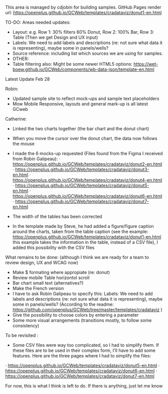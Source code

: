This area is managed by cdjobin for building samples.
GitHub Pages render url: https://openplus.github.io/GCWeb/templates/cradataviz/donut1-en.html

TO-DO: Areas needed updates:
- Layout: e.g. Row 1: 30% filters 60% Donut, Row 2: 100% Bar, Row 3: Table (Then we get Design and UX input)
- Labels: We need to add labels and descriptions (re: not sure what data it is representing), maybe some in panels/wells?
- Source reference: including list which sources we are using for samples.
- OTHER:
 - Table filtering also: Might be some newer HTML5 options: https://wet-boew.github.io/GCWeb/components/wb-data-json/template-en.html


Latest Update Feb 28

Robin: 
- Updated sample site to reflect mock-ups and sample text placeholders
- Mow Mobile Responsive, layouts and general mark-up is all latest GCweb

Catherine:
- Linked the two charts together (the bar chart and the donut chart)
- When you move the cursor over the donut chart, the data now follows the mouse
- I made the 6 mocks-up requested (Files found from the Figma I received from Robin Galipeau):
· https://openplus.github.io/GCWeb/templates/cradataviz/donut2-en.html  
· https://openplus.github.io/GCWeb/templates/cradataviz/donut3-en.html
· https://openplus.github.io/GCWeb/templates/cradataviz/donut4-en.html
· https://openplus.github.io/GCWeb/templates/cradataviz/donut5-en.html
· https://openplus.github.io/GCWeb/templates/cradataviz/donut6-en.html
· https://openplus.github.io/GCWeb/templates/cradataviz/donut7-en.html

- The width of the tables has been corrected
- In the template made by Steve, he had added a figure/figure caption around the charts, taken from the table caption (see the example: https://openplus.github.io/GCWeb/templates/cradataviz/donut1-en.html  this example takes the information in the table, instead of a CSV file), I added this possibility with the CSV files


What remains to be done: (although I think we are ready for a team to review design, UX and WCAG now)
- Make $ formating where appropiate (re: donut)
- Review mobile Table horizontol scroll
- Bar chart small text (alternatives?)
- Make the French version
- I have to ask Robin Galipeau to specify this: Labels: We need to add labels and descriptions (re: not sure what data it is representing), maybe some in panels/wells? (According to the readme: https://github.com/openplus/GCWeb/tree/master/templates/cradataviz )
- Give the possibility to choose colors by entering a parameter
- Some more visual arrangements (transitions mostly, to follow some consistency)

To be revisited :
- Some CSV files were way too complicated, so I had to simplify them. If these files are to be used in their complex form, I'll have to add some features. Here are the three pages where I had to simplify the files:

· https://openplus.github.io/GCWeb/templates/cradataviz/donut5-en.html
· https://openplus.github.io/GCWeb/templates/cradataviz/donut6-en.html
· https://openplus.github.io/GCWeb/templates/cradataviz/donut7-en.html

For now, this is what I think is left to do. If there is anything, just let me know
